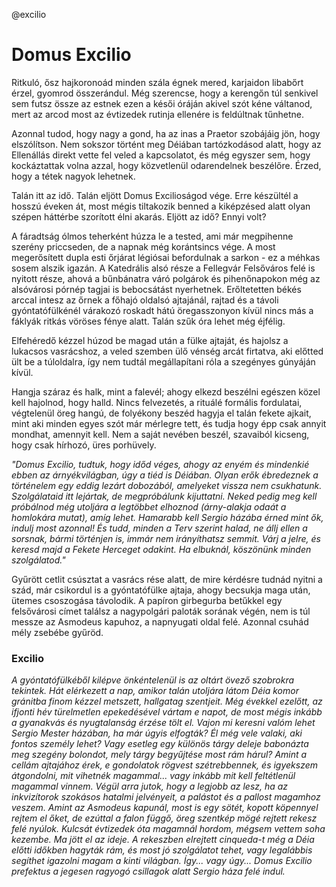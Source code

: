 @excilio

# Domus Excilio

Ritkuló, ősz hajkoronoád minden szála égnek mered, karjaidon libabőrt érzel, gyomrod összerándul. Még szerencse, hogy a kerengőn túl senkivel sem futsz össze az estnek ezen a késői óráján akivel szót kéne váltanod, mert az arcod most az évtizedek rutinja ellenére is feldúltnak tűnhetne.

Azonnal tudod, hogy nagy a gond, ha az inas a Praetor szobájáig jön, hogy elszólítson.
Nem sokszor történt meg Déiában tartózkodásod alatt, hogy az Ellenállás direkt vette fel veled a kapcsolatot, és még egyszer sem, hogy kockáztattak volna azzal, hogy közvetlenül odarendelnek beszélőre. Érzed, hogy a tétek nagyok lehetnek.

Talán itt az idő.
Talán eljött Domus Excilioságod vége.
Erre készültél a hosszú éveken át, most mégis tiltakozik benned a kiképzésed alatt olyan szépen háttérbe szorított élni akarás.
Eljött az idő?
Ennyi volt?

A fáradtság ólmos teherként húzza le a tested, ami már megpihenne szerény priccseden, de a napnak még korántsincs vége.
A most megerősített dupla esti őrjárat légiósai befordulnak a sarkon - ez a méhkas sosem alszik igazán.
A Katedrális alsó része a Fellegvár Felsőváros felé is nyitott része, ahová a bűnbánatra váró polgárok és pihenőnapokon még az alsóvárosi pórnép tagjai is bebocsátást nyerhetnek.
Erőltetetten békés arccal intesz az őrnek a főhajó oldalsó ajtajánál, rajtad és a távoli gyóntatófülkénél várakozó roskadt hátú öregasszonyon kívül nincs más a fáklyák ritkás vöröses fénye alatt.
Talán szűk óra lehet még éjfélig.

Elfehéredő kézzel húzod be magad után a fülke ajtaját, és hajolsz a lukacsos vasrácshoz, a veled szemben ülő vénség arcát firtatva, aki előtted ült be a túloldalra, így nem tudtál megállapítani róla a szegényes gúnyáján kívül.

Hangja száraz és halk, mint a falevél; ahogy elkezd beszélni egészen közel kell hajolnod, hogy halld. Nincs felvezetés, a rituálé formális fordulatai, végtelenül öreg hangú, de folyékony beszéd hagyja el talán fekete ajkait, mint aki minden egyes szót már mérlegre tett, és tudja hogy épp csak annyit mondhat, amennyit kell.
Nem a saját nevében beszél, szavaiból kicseng, hogy csak hírhozó, üres porhüvely.

_"Domus Excilio, tudtuk, hogy időd véges, ahogy az enyém és mindenkié ebben az árnyékvilágban, úgy a tiéd is Déiában. Olyan erők ébredeznek a történelem egy eddig lezárt dobozából, amelyeket vissza nem csukhatunk. Szolgálataid itt lejártak, de megpróbálunk kijuttatni. Neked pedig meg kell próbálnod még utoljára a legtöbbet elhoznod (árny-alakja odaát a homlokára mutat), amíg lehet. Hamarabb kell Sergio házába érned mint ők, indulj most azonnal! És tudd, minden a Terv szerint halad, ne állj ellen a sorsnak, bármi történjen is, immár nem irányíthatsz semmit. Várj a jelre, és keresd majd a Fekete Herceget odakint. Ha elbuknál, köszönünk minden szolgálatod."_

Gyűrött cetlit csúsztat a vasrács rése alatt, de mire kérdésre tudnád nyitni a szád, már csikordul is a gyóntatófülke ajtaja, ahogy becsukja maga után, ütemes csoszogása távolodik.
A papíron girbegurba betűkkel egy felsővárosi címet találsz a nagypolgári paloták sorának végén, nem is túl messze az Asmodeus kapuhoz, a napnyugati oldal felé.
Azonnal csuhád mély zsebébe gyűröd.

### Excilio

_A gyóntatófülkéből kilépve önkéntelenül is az oltárt övező szobrokra tekintek. Hát elérkezett a nap, amikor talán utoljára látom Déia komor gránitba finom kézzel metszett, hallgatag szentjeit. Még évekkel ezelőtt, az ifjonti hév türelmetlen epekedésével vártam e napot, de most mégis inkább a gyanakvás és nyugtalanság érzése tölt el. Vajon mi keresni valóm lehet Sergio Mester házában, ha már úgyis elfogták? Él még vele valaki, aki fontos személy lehet? Vagy esetleg egy különös tárgy deleje babonázta meg szegény bolondot, mely tárgy begyűjtése most rám hárul? Amint a cellám ajtajához érek, e gondolatok rögvest szétrebbennek, és igyekszem átgondolni, mit vihetnék magammal... vagy inkább mit kell feltétlenül magammal vinnem. Végül arra jutok, hogy a legjobb az lesz, ha az inkvizítorok szokásos hatalmi jelvényeit, a palástot és a pallost magamhoz veszem. Amint az Asmodeus kapunál, most is egy sötét, kopott köpennyel rejtem el őket, de ezúttal a falon függő, öreg szentkép mögé rejtett rekesz felé nyúlok. Kulcsát évtizedek óta magamnál hordom, mégsem vettem soha kezembe. Ma jött el az ideje. A rekeszben elrejtett cinqueda-t még a Déia előtti időkben hagyták rám, és most jó szolgálatot tehet, vagy legalábbis segíthet igazolni magam a kinti világban. Így... vagy úgy... Domus Excilio prefektus a jegesen ragyogó csillagok alatt Sergio háza felé indul._
